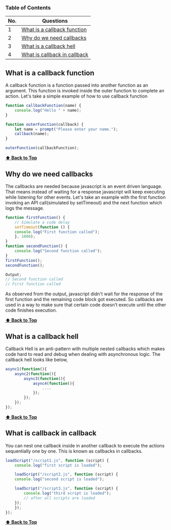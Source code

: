 ### Table of Contents

| No. | Questions                                                     |
| --- | ------------------------------------------------------------- |
| 1   | [What is a callback function](#What-is-a-callback-function)   |
| 2   | [Why do we need callbacks](#Why-do-we-need-callbacks)         |
| 3   | [What is a callback hell](#What-is-a-callback-hell)           |
| 4   | [What is callback in callback](#What-is-callback-in-callback) |

### <h2>What is a callback function</h2>

A callback function is a function passed into another function as an argument. This function is invoked inside the outer function to complete an action.
Let's take a simple example of how to use callback function

```javascript
function callbackFunction(name) {
    console.log("Hello " + name);
}

function outerFunction(callback) {
    let name = prompt("Please enter your name.");
    callback(name);
}

outerFunction(callbackFunction);
```

**[⬆ Back to Top](#table-of-contents)**

### <h2>Why do we need callbacks</h2>

The callbacks are needed because javascript is an event driven language. That means instead of waiting for a response javascript will keep executing while listening for other events.
Let's take an example with the first function invoking an API call(simulated by setTimeout) and the next function which logs the message.

```javascript
function firstFunction() {
    // Simulate a code delay
    setTimeout(function () {
    console.log("First function called");
    }, 1000);
}
function secondFunction() {
    console.log("Second function called");
}
firstFunction();
secondFunction();

Output;
// Second function called
// First function called
```

As observed from the output, javascript didn't wait for the response of the first function and the remaining code block got executed. So callbacks are used in a way to make sure that certain code doesn’t execute until the other code finishes execution.

**[⬆ Back to Top](#table-of-contents)**

### <h2>What is a callback hell</h2>

Callback Hell is an anti-pattern with multiple nested callbacks which makes code hard to read and debug when dealing with asynchronous logic. The callback hell looks like below,

```javascript
async1(function(){
    async2(function(){
        async3(function(){
            async4(function(){
                ....
            });
        });
    });
});
```

**[⬆ Back to Top](#table-of-contents)**

### <h2>What is callback in callback</h2>

You can nest one callback inside in another callback to execute the actions sequentially one by one. This is known as callbacks in callbacks.

```javascript
loadScript("/script1.js", function (script) {
    console.log("first script is loaded");

    loadScript("/script2.js", function (script) {
    console.log("second script is loaded");

    loadScript("/script3.js", function (script) {
        console.log("third script is loaded");
        // after all scripts are loaded
    });
    });
});
```

**[⬆ Back to Top](#table-of-contents)**